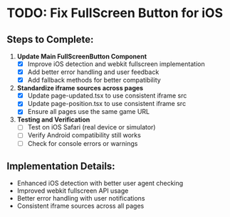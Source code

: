 # TODO: Fix FullScreen Button for iOS

## Steps to Complete:

1. **Update Main FullScreenButton Component**
   - [x] Improve iOS detection and webkit fullscreen implementation
   - [x] Add better error handling and user feedback
   - [x] Add fallback methods for better compatibility

2. **Standardize iframe sources across pages**
   - [x] Update page-updated.tsx to use consistent iframe src
   - [x] Update page-position.tsx to use consistent iframe src
   - [x] Ensure all pages use the same game URL

3. **Testing and Verification**
   - [ ] Test on iOS Safari (real device or simulator)
   - [ ] Verify Android compatibility still works
   - [ ] Check for console errors or warnings

## Implementation Details:
- Enhanced iOS detection with better user agent checking
- Improved webkit fullscreen API usage
- Better error handling with user notifications
- Consistent iframe sources across all pages
